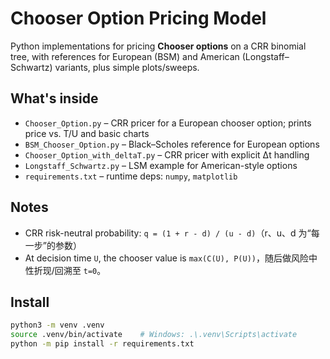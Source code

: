 # Chooser Option Pricing Model

Python implementations for pricing **Chooser options** on a CRR binomial tree, with references for European (BSM) and American (Longstaff–Schwartz) variants, plus simple plots/sweeps.

## What's inside
- `Chooser_Option.py` – CRR pricer for a European chooser option; prints price vs. T/U and basic charts
- `BSM_Chooser_Option.py` – Black–Scholes reference for European options
- `Chooser_Option_with_deltaT.py` – CRR pricer with explicit Δt handling
- `Longstaff_Schwartz.py` – LSM example for American-style options
- `requirements.txt` – runtime deps: `numpy`, `matplotlib`

## Notes
- CRR risk-neutral probability: `q = (1 + r - d) / (u - d)`（r、u、d 为“每一步”的参数）
- At decision time `U`, the chooser value is `max(C(U), P(U))`，随后做风险中性折现/回溯至 `t=0`。

## Install
```bash
python3 -m venv .venv
source .venv/bin/activate    # Windows: .\.venv\Scripts\activate
python -m pip install -r requirements.txt
